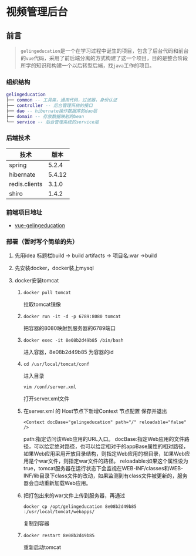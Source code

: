 # 视频管理后台

## 前言

> `gelingeducation`是一个在学习过程中诞生的项目，包含了后台代码和前台的`vue`代码，采用了前后端分离的方式构建了这一个项目，目的是整合阶段所学的知识和构建一个以后转型后端，找`java`工作的项目。

### 组织结构

``` lua
gelingeducation
├── common -- 工具类，通用代码，过滤器，身份认证
├── controller -- 后台管理系统的接口
├── dao -- hibernate操作数据库的dao层
├── domain -- 存放数据映射的bean
└── service -- 后台管理系统的service层
```

### 后端技术

| 技术          | 版本   |
| ------------- | ------ |
| spring        | 5.2.4  |
| hibernate     | 5.4.12 |
| redis.clients | 3.1.0  |
| shiro         | 1.4.2  |

### 前端项目地址

- [vue-gelingeducation](https://github.com/987625922/Vue-Gelingeducation/tree/master)

### 部署（暂时写个简单的先）

1. 先用idea 标题栏build -> build artifacts -> 项目名:war ->build

2. 先安装docker，docker装上mysql

3. docker安装tomcat

   1. ```
      docker pull tomcat
      ```
   
       拉取tomcat镜像
   
   2. ```
      docker run -it -d -p 6789:8080 tomcat 
      ```
   
      把容器的8080映射到服务器的6789端口
   
   3. ```
      docker exec -it 8e08b2d49b85 /bin/bash
      ```
   
      进入容器，8e08b2d49b85 为容器的id
   
   4. ```
      cd /usr/local/tomcat/conf 
      ```
   
       进入目录  
   
      ```
      vim /conf/server.xml
      ```
   
      打开server.xml文件    
   
   5. 在server.xml 的 Host节点下新增Context 节点配置 保存并退出
      
      ```
      <Context docBase="gelingeducation" path="/" reloadable="false" />
      ```
      
      path:指定访问该Web应用的URL入口。
      docBase:指定Web应用的文件路径，可以给定绝对路径，也可以给定相对于的appBase属性的相对路径，如果Web应用采用开放目录结构，则指定Web应用的根目录，如果Web应用是个war文件，则指定war文件的路径。
      reloadable:如果这个属性设为true，tomcat服务器在运行状态下会监视在WEB-INF/classes和WEB-INF/lib目录下class文件的改动，如果监测到有class文件被更新的，服务器会自动重新加载Web应用。
      
   6. 把打包出来的war文件上传到服务器，再通过
   
      ```
      docker cp /opt/gelingeducation 8e08b2d49b85 :/usr/local/tomcat/webapps/ 
      ```
   
      复制到容器
   
   7. ```
      docker restart 8e08b2d49b85
      ```
   
      重新启动tomcat
   
   
   
   
   
   